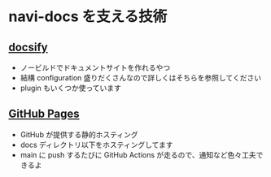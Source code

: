 # navi-docs を支える技術

## [docsify](https://docsify.js.org/#/)

- ノービルドでドキュメントサイトを作れるやつ
- 結構 configuration 盛りだくさんなので詳しくはそちらを参照してください
- plugin もいくつか使っています

## [GitHub Pages](https://pages.github.com/)

- GitHub が提供する静的ホスティング
- docs ディレクトリ以下をホスティングしてます
- main に push するたびに GitHub Actions が走るので、通知など色々工夫できるよ
